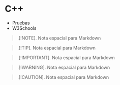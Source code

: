 # C++

- Pruebas
- W3Schools

> .[!NOTE].
> Nota espacial para Markdown

> .[!TIP].
> Nota espacial para Markdown

> .[!IMPORTANT].
> Nota espacial para Markdown

> .[!WARNING].
> Nota espacial para Markdown

> .[!CAUTION].
> Nota espacial para Markdown
